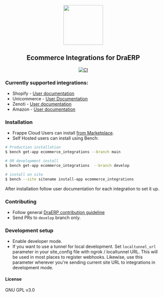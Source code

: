 <div align="center">
    <img src="https://frappecloud.com/files/DraERP%20-%20Ecommerce%20Integrations.png" height="128">
    <h2>Ecommerce Integrations for DraERP</h2>

[![CI](https://github.com/frappe/ecommerce_integrations/actions/workflows/ci.yml/badge.svg)](https://github.com/frappe/ecommerce_integrations/actions/workflows/ci.yml)
  
</div>

### Currently supported integrations:

- Shopify - [User documentation](https://docs.draerp.com/docs/v13/user/manual/en/draerp_integration/shopify_integration)
- Unicommerce - [User Documentation](https://docs.draerp.com/docs/v13/user/manual/en/draerp_integration/unicommerce_integration)
- Zenoti - [User documentation](https://docs.draerp.com/docs/v13/user/manual/en/draerp_integration/zenoti_integration)
- Amazon - [User documentation](https://docs.draerp.com/docs/v13/user/manual/en/draerp_integration/amazon_integration)


### Installation

- Frappe Cloud Users can install [from Marketplace](https://frappecloud.com/marketplace/apps/ecommerce_integrations).
- Self Hosted users can install using Bench:

```bash
# Production installation
$ bench get-app ecommerce_integrations --branch main

# OR development install
$ bench get-app ecommerce_integrations  --branch develop

# install on site
$ bench --site sitename install-app ecommerce_integrations
```

After installation follow user documentation for each integration to set it up.

### Contributing

- Follow general [DraERP contribution guideline](https://github.com/frappe/draerp/wiki/Contribution-Guidelines)
- Send PRs to `develop` branch only.

### Development setup

- Enable developer mode.
- If you want to use a tunnel for local development. Set `localtunnel_url` parameter in your site_config file with ngrok / localtunnel URL. This will be used in most places to register webhooks. Likewise, use this parameter wherever you're sending current site URL to integrations in development mode.


#### License

GNU GPL v3.0
